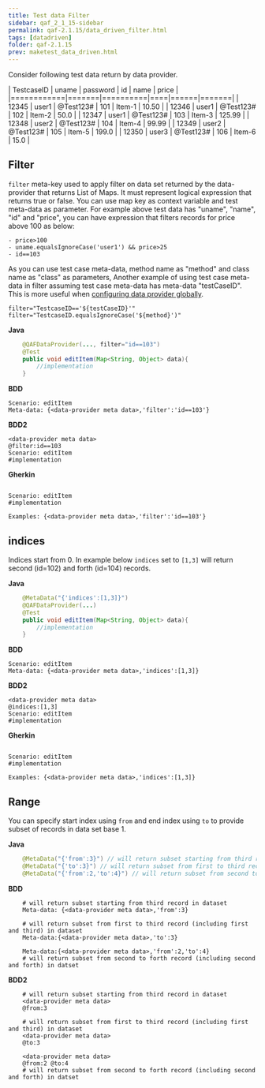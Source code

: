 ```yaml
---
title: Test data Filter
sidebar: qaf_2_1_15-sidebar
permalink: qaf-2.1.15/data_driven_filter.html
tags: [datadriven]
folder: qaf-2.1.15
prev: maketest_data_driven.html
---
```

Consider following test data return by data provider.

| TestcaseID | uname | password | id | name | price |
|============|=======|==========|====|======|=======|
| 12345 | user1 | @Test123# | 101 | Item-1 | 10.50 |
| 12346 | user1 | @Test123# | 102 | Item-2 | 50.0 |
| 12347 | user1 | @Test123# | 103 | Item-3 | 125.99 |
| 12348 | user2 | @Test123# | 104 | Item-4 | 99.99 |
| 12349 | user2 | @Test123# | 105 | Item-5 | 199.0 |
| 12350 | user3 | @Test123# | 106 | Item-6 | 15.0 |

## Filter
`filter` meta-key used to apply filter on data set returned by the data-provider that returns List of Maps. It must represent logical expression that returns true or false. You can use map key as context variable and test meta-data as parameter. For example above test data has "uname", "name", "id" and "price", you can have expression that filters records for price above 100 as below:

    - price>100
    - uname.equalsIgnoreCase('user1') && price>25
    - id==103
    
As you can use test case meta-data, method name as "method" and class name as "class" as parameters, Another example of using test case meta-data in filter assuming test case meta-data has meta-data "testCaseID". This is more useful when [configuring data provider globally](maketest_data_driven.html#configureoverride-dataprovider).

    filter="TestcaseID=='${testCaseID}'"
    filter="TestcaseID.equalsIgnoreCase('${method}')"



**Java**
```java
	@QAFDataProvider(..., filter="id==103")
	@Test
	public void editItem(Map<String, Object> data){
		//implementation
	}
```
**BDD**
```
Scenario: editItem
Meta-data: {<data-provider meta data>,'filter':'id==103'}
```
**BDD2**
```
<data-provider meta data>
@filter:id==103
Scenario: editItem
#implementation

```	

**Gherkin**
```

Scenario: editItem
#implementation

Examples: {<data-provider meta data>,'filter':'id==103'}

```	
  
## indices
Indices start from 0. In example below `indices` set to `[1,3]` will return second (id=102) and forth (id=104) records.

**Java**
```java
	@MetaData("{'indices':[1,3]}")
	@QAFDataProvider(...)
	@Test
	public void editItem(Map<String, Object> data){
		//implementation
	}
```
**BDD**
```
Scenario: editItem
Meta-data: {<data-provider meta data>,'indices':[1,3]}
```
**BDD2**
```
<data-provider meta data>
@indices:[1,3]
Scenario: editItem
#implementation

```	

**Gherkin**
```

Scenario: editItem
#implementation

Examples: {<data-provider meta data>,'indices':[1,3]}

```	
## Range
You can specify start index using `from` and end index using `to` to provide subset of records in data set base 1.

**Java**
```java
	@MetaData("{'from':3}") // will return subset starting from third record in dataset
	@MetaData("{'to':3}") // will return subset from first to third record (including first and third) in dataset
	@MetaData("{'from':2,'to':4}") // will return subset from second to forth record (including second and forth) in datset
```


**BDD**
```
	# will return subset starting from third record in dataset
	Meta-data: {<data-provider meta data>,'from':3}
```
```	
	# will return subset from first to third record (including first and third) in dataset
	Meta-data:{<data-provider meta data>,'to':3}
```	

```
	Meta-data:{<data-provider meta data>,'from':2,'to':4}
	# will return subset from second to forth record (including second and forth) in datset
```

**BDD2**
```
	# will return subset starting from third record in dataset
	<data-provider meta data>
	@from:3
```
```	
	# will return subset from first to third record (including first and third) in dataset
	<data-provider meta data>
	@to:3
```	

```
	<data-provider meta data>
	@from:2 @to:4
	# will return subset from second to forth record (including second and forth) in datset
```